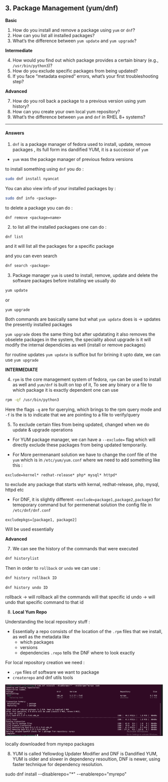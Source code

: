 ##  **3. Package Management (yum/dnf)**

**Basic**

1. How do you install and remove a package using `yum` or `dnf`?
2. How can you list all installed packages?
3. What’s the difference between `yum update` and `yum upgrade`?

**Intermediate**

4. How would you find out which package provides a certain binary (e.g., `/usr/bin/python3`)?
5. How do you exclude specific packages from being updated?
6. If you face “metadata expired” errors, what’s your first troubleshooting step?

**Advanced**

7. How do you roll back a package to a previous version using yum history?
8. How can you create your own local yum repository?
9. What’s the difference between `yum` and `dnf` in RHEL 8+ systems?


---
#### Answers

1. `dnf` is a package manager of fedora used to install, update, remove packages , its full form ins dandified YUM, it is a successor of `yum` 
- `yum` was the package manager of previous fedora versions 

to install something using `dnf` you do : 
```bash 
sudo dnf install nyancat
```

You can also view info of your installed packages by : 
```bash 
sudo dnf info <package>
```



to delete a package you can do : 
```
dnf remove <package=name>
```


2) to list all the installed packagaes one can do : 
``` 
dnf list
```

and it will list all the packages 
for a specific package 

and you can even search 
```bash 
dnf search <package>
```


3) Package manager `yum` is used to install, remove, update and delete the software packages 
before installing we usually do 
```bash
yum update
```
or 
```bash
yum upgrade
```

Both commands are basically same but what `yum update` does is -> updates the presently installed packages 

`yum upgrade` does the same thing but after updatating it also removes the obselete packages in the system, the speciality about upgrade is it will modify the internal dependicies as well (install or remove packages)

for routine updates `yum update` is suffice but for brining it upto date, we can use `yum upgrade` 





**INTERMEDIATE**

4) `rpm` is the core management system of fedora, `rpm` can be used to install as well and `yum/dnf` is built on top of it, 
To see any binary or a file to which package it is exactly dependent one can use 
```bash
rpm -qf /usr/bin/python3
```

Here the flags `-q` are for querying, which brings to the rpm query mode 
and `-f` is the is to indicate that we are pointing to a file to verify/query



5) To exclude certain files from being updated, changed when we do update & upgrade operations 

- For YUM package manager, we can have a `--exclude=` flag which will directly exclude these packages from being updated temporarily.

- For More permenanant solution we have to change the conf file of the `yum` which is in `/etc/yum/yum.conf` where we need to add something like this  :
```
exclude=kernel* redhat-release* php* mysql* httpd* 
```

to exclude any package that starts with kernal, redhat-release, php, mysql, httpd etc 

- For DNF, it is slightly different 
`–exclude=package1,package2,package3` for temoporary command 
but for permenenat solution the config file in `/etc/dnf/dnf.conf`

```text
excludepkgs=[package1, package2]
```
Will be used essentially  



**Advanced**

7) We can see the history of the commands that were executed  
```bash
dnf historylist 
```
Then in order to `rollback` or `undo` we can use : 

```bash
dnf history rollback ID
```
```
dnf history undo ID 
```
rollback -> will rollback all the commands will that specific id 
undo -> will undo that specific command to that id 


8) **Local Yum Repo**

Understanding the local repository stuff : 
- Essentially a repo consists of the location of the `.rpm` files that we install, as well as the metadata like 
    - which packages 
    - versions 
    - dependencies 
`.repo` tells the DNF where to look exactly 

For local repository creation we need : 
- `.rpm` files of software we want to package 
- `createrepo` and dnf utils tools 

![alt text](image.png)

locally downloaded from myrepo packages 


8) YUM is called Yellowdog Updater Modifier and DNF is Dandified YUM, YUM is older and slower in dependency resoultion, DNF is newer, using faster technique for dependency resolution. 



sudo dnf install --disablerepo="*" --enablerepo="myrepo" 